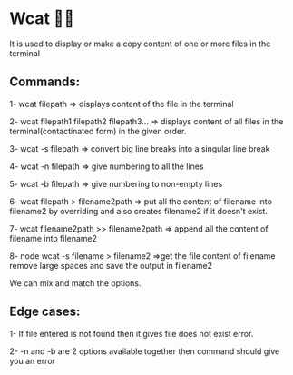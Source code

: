 # Wcat 🚀🚀 

It is used to display or make a copy content of one or more files in the terminal 

## Commands:
1- wcat filepath => displays content of the file in the terminal 

2- wcat filepath1 filepath2 filepath3... => displays content of all files in the terminal(contactinated form) in the given order. 

3- wcat -s filepath => convert big line breaks into a singular line break


4- wcat -n filepath => give numbering to all the lines 

5- wcat -b filepath => give numbering to non-empty lines 

6- wcat filepath > filename2path => put all the content of filename into filename2 by overriding and also creates filename2 if it doesn't exist.

7- wcat filename2path >> filename2path => append all the content of filename into filename2

8- node wcat -s filename > filename2 =>get the file content of filename remove large spaces and save the output in filename2 

We can mix and match the options.

## Edge cases:

1- If file entered is not found then it gives file does not exist error.

2- -n and -b are 2 options available together then command should give you an error
